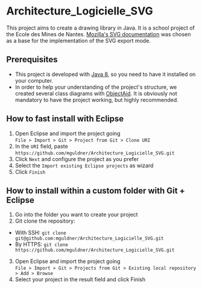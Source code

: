 # Architecture_Logicielle_SVG
This project aims to create a drawing library in Java. 
It is a school project of the Ecole des Mines de Nantes.
[Mozilla's SVG documentation](https://developer.mozilla.org/en-US/docs/Web/SVG) was chosen as a base for the implementation of the SVG export mode.

## Prerequisites
- This project is developed with [Java 8](https://docs.oracle.com/javase/8/docs/technotes/guides/install/install_overview.html), so you need to have it installed on your computer.
- In order to help your understanding of the project's structure, we created several class diagrams with [ObjectAid](http://www.objectaid.com/). It is obviously not mandatory to have the project working, but highly recommended.

## How to fast install with Eclipse
1. Open Eclipse and import the project going  
`File > Import > Git > Project from Git > Clone URI`
2. In the `URI` field, paste `https://github.com/mguldner/Architecture_Logicielle_SVG.git`
3. Click `Next` and configure the project as you prefer
4. Select the `Import existing Eclipse projects` as wizard
5. Click `Finish`

## How to install within a custom folder with Git + Eclipse
1. Go into the folder you want to create your project
2. Git clone the repository:
  * With SSH: `git clone git@github.com:mguldner/Architecture_Logicielle_SVG.git`
  * By HTTPS: `git clone https://github.com/mguldner/Architecture_Logicielle_SVG.git`
3. Open Eclipse and import the project going  
`File > Import > Git > Projects from Git > Existing local repository > Add > Browse`
4. Select your project in the result field and click Finish
